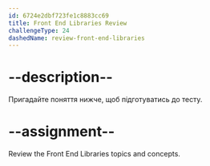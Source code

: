 ```yaml
---
id: 6724e2dbf723fe1c8883cc69
title: Front End Libraries Review
challengeType: 24
dashedName: review-front-end-libraries
---
```


# --description--

Пригадайте поняття нижче, щоб підготуватись до тесту.



# --assignment--

Review the Front End Libraries topics and concepts.
